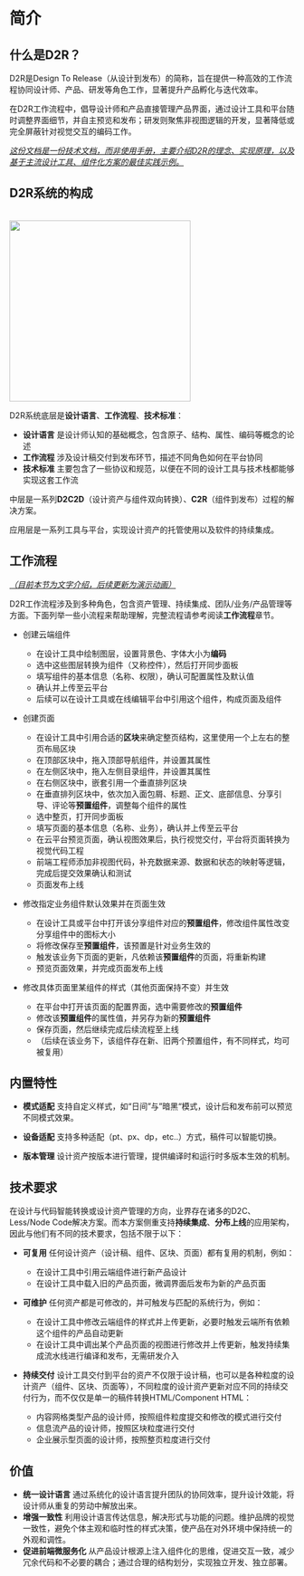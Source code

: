 # 简介

## 什么是D2R？

D2R是Design To Release（从设计到发布）的简称，旨在提供一种高效的工作流程协同设计师、产品、研发等角色工作，显著提升产品孵化与迭代效率。

在D2R工作流程中，倡导设计师和产品直接管理产品界面，通过设计工具和平台随时调整界面细节，并自主预览和发布；研发则聚焦非视图逻辑的开发，显著降低或完全屏蔽针对视觉交互的编码工作。

<u>_这份文档是一份技术文档，而非使用手册，主要介绍D2R的理念、实现原理，以及基于主流设计工具、组件化方案的最佳实践示例。_</u>

## D2R系统的构成

<br>

<img src="~@assets/intro/framework.png" height="320" />

D2R系统底层是**设计语言**、**工作流程**、**技术标准**：
* **设计语言** 是设计师认知的基础概念，包含原子、结构、属性、编码等概念的论述
* **工作流程** 涉及设计稿交付到发布环节，描述不同角色如何在平台协同
* **技术标准** 主要包含了一些协议和规范，以便在不同的设计工具与技术栈都能够实现这套工作流

中层是一系列**D2C2D**（设计资产与组件双向转换）、**C2R**（组件到发布）过程的解决方案。

应用层是一系列工具与平台，实现设计资产的托管使用以及软件的持续集成。

## 工作流程

<u>_（目前本节为文字介绍，后续更新为演示动画）_</u>

D2R工作流程涉及到多种角色，包含资产管理、持续集成、团队/业务/产品管理等方面。下面列举一些小流程来帮助理解，完整流程请参考阅读**工作流程**章节。

* 创建云端组件
  * 在设计工具中绘制图层，设置背景色、字体大小为**编码**
  * 选中这些图层转换为组件（又称控件），然后打开同步面板
  * 填写组件的基本信息（名称、权限），确认可配置属性及默认值
  * 确认并上传至云平台
  * 后续可以在设计工具或在线编辑平台中引用这个组件，构成页面及组件

* 创建页面
  * 在设计工具中引用合适的**区块**来确定整页结构，这里使用一个上左右的整页布局区块
  * 在顶部区块中，拖入顶部导航组件，并设置其属性
  * 在左侧区块中，拖入左侧目录组件，并设置其属性
  * 在右侧区块中，嵌套引用一个垂直排列区块
  * 在垂直排列区块中，依次加入面包屑、标题、正文、底部信息、分享引导、评论等**预置组件**，调整每个组件的属性
  * 选中整页，打开同步面板
  * 填写页面的基本信息（名称、业务），确认并上传至云平台
  * 在云平台预览页面，确认视图效果后，执行视觉交付，平台将页面转换为视觉代码工程
  * 前端工程师添加非视图代码，补充数据来源、数据和状态的映射等逻辑，完成后提交效果确认和测试
  * 页面发布上线

* 修改指定业务组件默认效果并在页面生效
  * 在设计工具或平台中打开该分享组件对应的**预置组件**，修改组件属性改变分享组件中的图标大小
  * 将修改保存至**预置组件**，该预置是针对业务生效的
  * 触发该业务下页面的更新，凡依赖该**预置组件**的页面，将重新构建
  * 预览页面效果，并完成页面发布上线

* 修改具体页面里某组件的样式（其他页面保持不变）并生效
  * 在平台中打开该页面的配置界面，选中需要修改的**预置组件**
  * 修改该**预置组件**的属性值，并另存为新的**预置组件**
  * 保存页面，然后继续完成后续流程至上线
  * （后续在该业务下，该组件存在新、旧两个预置组件，有不同样式，均可被复用）


## 内置特性

* **模式适配** 支持自定义样式，如“日间”与”暗黑“模式，设计后和发布前可以预览不同模式效果。

* **设备适配** 支持多种适配（pt、px、dp，etc..）方式，稿件可以智能切换。

* **版本管理** 设计资产按版本进行管理，提供编译时和运行时多版本生效的机制。

## 技术要求

在设计与代码智能转换或设计资产管理的方向，业界存在诸多的D2C、Less/Node Code解决方案。而本方案侧重支持**持续集成**、**分布上线**的应用架构，因此与他们有不同的技术要求，包括不限于以下：

* **可复用** 任何设计资产（设计稿、组件、区块、页面）都有复用的机制，例如：
    * 在设计工具中引用云端组件进行新产品设计
    * 在设计工具中载入旧的产品页面，微调界面后发布为新的产品页面

* **可维护** 任何资产都是可修改的，并可触发与匹配的系统行为，例如：
    * 在设计工具中修改云端组件的样式并上传更新，必要时触发云端所有依赖这个组件的产品自动更新
    * 在设计工具中调出某个产品页面的视图进行修改并上传更新，触发持续集成流水线进行编译和发布，无需研发介入

* **持续交付** 设计工具交付到平台的资产不仅限于设计稿，也可以是各种粒度的设计资产（组件、区块、页面等），不同粒度的设计资产更新对应不同的持续交付行为，而不仅仅是单一的稿件转换HTML/Component HTML：
    * 内容网格类型产品的设计师，按照组件粒度提交和修改的模式进行交付
    * 信息流产品的设计师，按照区块粒度进行交付
    * 企业展示型页面的设计师，按照整页粒度进行交付

## 价值

* **统一设计语言** 通过系统化的设计语言提升团队的协同效率，提升设计效能，将设计师从重复的劳动中解放出来。
* **增强一致性** 利用设计语言传达信息，解决形式与功能的问题。维护品牌的视觉一致性，避免个体主观和临时性的样式决策，使产品在对外环境中保持统一的外观和调性。
* **促进前端微服务化** 从产品设计根源上注入组件化的思维，促进交互一致，减少冗余代码和不必要的耦合；通过合理的结构划分，实现独立开发、独立部署。
